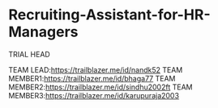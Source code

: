 # Recruiting-Assistant-for-HR-Managers
TRIAL HEAD

TEAM LEAD:https://trailblazer.me/id/nandk52
TEAM MEMBER1:https://trailblazer.me/id/bhaga77
TEAM MEMBER2:https://trailblazer.me/id/sindhu2002ft
TEAM MEMBER3:https://trailblazer.me/id/karupuraja2003
